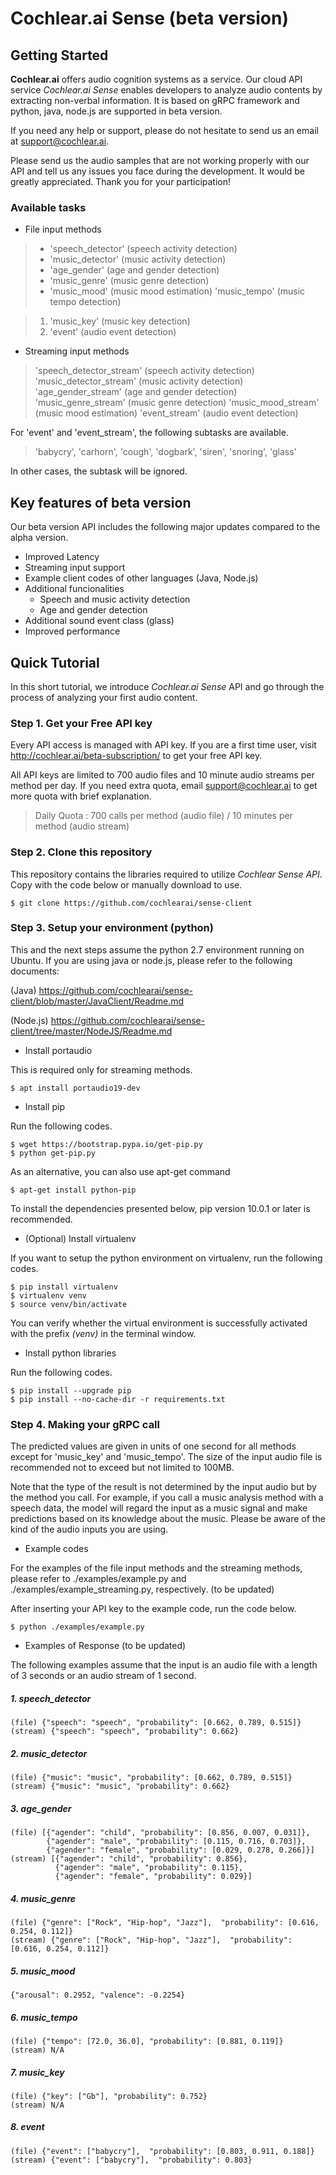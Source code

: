 # Cochlear.ai Sense (beta version)

## Getting Started

**Cochlear.ai** offers audio cognition systems as a service. Our cloud API service *Cochlear.ai Sense* enables developers to analyze audio contents by extracting non-verbal information. It is based on gRPC framework and python, java, node.js are supported in beta version.

If you need any help or support, please do not hesitate to send us an email at support@cochlear.ai.

Please send us the audio samples that are not working properly with our API and tell us any issues you face during the development. It would be greatly appreciated. Thank you for your participation!



### Available tasks

- File input methods

>   - 'speech_detector' (speech activity detection)
>   - 'music_detector' (music activity detection)
> - 'age_gender' (age and gender detection)
> - 'music_genre' (music genre detection)
> - 'music_mood' (music mood estimation)
> 'music_tempo' (music tempo detection)

> 1. 'music_key' (music key detection)
> 2. 'event' (audio event detection)


- Streaming input methods

> 'speech_detector_stream' (speech activity detection)
> 'music_detector_stream' (music activity detection)
> 'age_gender_stream' (age and gender detection)
> 'music_genre_stream' (music genre detection)
> 'music_mood_stream' (music mood estimation)
> 'event_stream' (audio event detection)


For 'event' and 'event_stream', the following subtasks are available.

> 'babycry', 'carhorn', 'cough', 'dogbark', 'siren', 'snoring', 'glass'

In other cases, the subtask will be ignored.


## Key features of beta version

Our beta version API includes the following major updates compared to the alpha version.

- Improved Latency
- Streaming input support
- Example client codes of other languages (Java, Node.js)
- Additional funcionalities
    - Speech and music activity detection
    - Age and gender detection
- Additional sound event class (glass)
- Improved performance



## Quick Tutorial

In this short tutorial, we introduce *Cochlear.ai Sense* API and go through the process of analyzing your first audio content.



### Step 1. Get your Free API key
Every API access is managed with API key. If you are a first time user, visit http://cochlear.ai/beta-subscription/ to get your free API key.

All API keys are limited to 700 audio files and 10 minute audio streams per method per day. If you need extra quota, email support@cochlear.ai to get more quota with brief explanation.


> Daily Quota : 700 calls per method (audio file) / 10 minutes per method (audio stream)



### Step 2. Clone this repository
This repository contains the libraries required to utilize *Cochlear Sense API*. Copy with the code below or manually download to use.
```
$ git clone https://github.com/cochlearai/sense-client
```


### Step 3. Setup your environment (python)
This and the next steps assume the python 2.7 environment running on Ubuntu. If you are using java or node.js, please refer to the following documents:

(Java) https://github.com/cochlearai/sense-client/blob/master/JavaClient/Readme.md

(Node.js) https://github.com/cochlearai/sense-client/tree/master/NodeJS/Readme.md


- Install portaudio

This is required only for streaming methods.

```
$ apt install portaudio19-dev
```


- Install pip

Run the following codes.

```
$ wget https://bootstrap.pypa.io/get-pip.py
$ python get-pip.py
```

As an alternative, you can also use apt-get command

```
$ apt-get install python-pip
```

To install the dependencies presented below, pip version 10.0.1 or later is recommended.


- (Optional) Install virtualenv

If you want to setup the python environment on virtualenv, run the following codes.

```
$ pip install virtualenv
$ virtualenv venv 
$ source venv/bin/activate
```

You can verify whether the virtual environment is successfully activated with the prefix *(venv)* in the terminal window.


- Install python libraries

Run the following codes.

```
$ pip install --upgrade pip
$ pip install --no-cache-dir -r requirements.txt
```


### Step 4. Making your gRPC call

The predicted values are given in units of one second for all methods except for 'music_key' and 'music_tempo'. The size of the input audio file is recommended not to exceed but not limited to 100MB.

Note that the type of the result is not determined by the input audio but by the method you call. For example, if you call a music analysis method with a speech data, the model will regard the input as a music signal and make predictions based on its knowledge about the music. Please be aware of the kind of the audio inputs you are using.

- Example codes

For the examples of the file input methods and the streaming methods, please refer to ./examples/example.py and ./examples/example_streaming.py, respectively. (to be updated)

After inserting your API key to the example code, run the code below.

```
$ python ./examples/example.py
```

- Examples of Response (to be updated)

The following examples assume that the input is an audio file with a length of 3 seconds or an audio stream of 1 second.

##### 1. speech_detector
```
(file) {"speech": "speech", "probability": [0.662, 0.789, 0.515]}
(stream) {"speech": "speech", "probability": 0.662}
```
##### 2. music_detector
```
(file) {"music": "music", "probability": [0.662, 0.789, 0.515]}
(stream) {"music": "music", "probability": 0.662}
```
##### 3. age_gender
```
(file) [{"agender": "child", "probability": [0.856, 0.007, 0.031]}, 
        {"agender": "male", "probability": [0.115, 0.716, 0.703]}, 
        {"agender": "female", "probability": [0.029, 0.278, 0.266]}]
(stream) [{"agender": "child", "probability": 0.856}, 
          {"agender": "male", "probability": 0.115}, 
          {"agender": "female", "probability": 0.029}]
```
##### 4. music_genre
```
(file) {"genre": ["Rock", "Hip-hop", "Jazz"],  "probability": [0.616, 0.254, 0.112]}
(stream) {"genre": ["Rock", "Hip-hop", "Jazz"],  "probability": [0.616, 0.254, 0.112]}
```
##### 5. music_mood
```
{"arousal": 0.2952, "valence": -0.2254}
```
##### 6. music_tempo
```
(file) {"tempo": [72.0, 36.0], "probability": [0.881, 0.119]}
(stream) N/A
```
##### 7. music_key
```
(file) {"key": ["Gb"], "probability": 0.752}
(stream) N/A
```
##### 8. event
```
(file) {"event": ["babycry"],  "probability": [0.803, 0.911, 0.188]}
(stream) {"event": ["babycry"],  "probability": 0.803}
```
